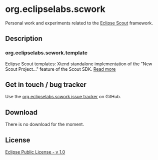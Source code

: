 org.eclipselabs.scwork
======================

Personal work and experiments related to the [Eclipse Scout](https://www.eclipse.org/scout/) framework.


Description
-----------

### org.eclipselabs.scwork.template

Eclipse Scout templates: Xtend standalone implementation of the "New Scout Project..." feature of the Scout SDK. [Read more](org.eclipselabs.scwork.template/README.md)


Get in touch / bug tracker
--------------------------

Use the [org.eclipselabs.scwork issue tracker](http://github.com/jmini/org.eclipselabs.scwork/issues) on GitHub.


Download
--------

There is no download for the moment.


License
-------

[Eclipse Public License - v 1.0](http://www.eclipse.org/legal/epl-v10.html)


